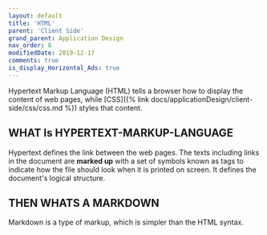 ```yaml
---
layout: default
title: 'HTML'
parent: 'Client Side'
grand_parent: Application Design
nav_order: 8
modifiedDate: 2019-12-17
comments: true
is_display_Horizontal_Ads: true
---
```


Hypertext Markup Language (HTML) tells a browser how to display the content of web pages, while [CSS]({% link docs/applicationDesign/client-side/css/css.md %}) styles that content.

## WHAT Is HYPERTEXT-MARKUP-LANGUAGE
Hypertext defines the link between the web pages. The texts including links in the document are **marked up** with a set of symbols known as tags to indicate how the file should look when it is printed on screen. It defines the document's logical structure.

## THEN WHATS A MARKDOWN
Markdown is a type of markup, which is simpler than the HTML syntax. 

    